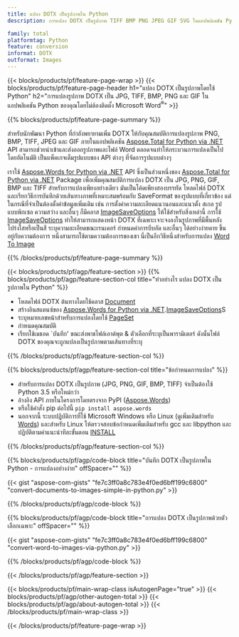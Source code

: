```yaml
---
title: แปลง DOTX เป็นรูปภาพใน Python
description: การแปลง DOTX เป็นรูปภาพ TIFF BMP PNG JPEG GIF SVG ในแอปพลิเคชัน Python ของคุณโดยไม่ต้องใช้ Microsoft Word 

family: total
platformtag: Python
feature: conversion
informat: DOTX
outformat: Images
---
```

{{< blocks/products/pf/feature-page-wrap >}}
{{< blocks/products/pf/feature-page-header h1="แปลง DOTX เป็นรูปภาพโดยใช้ Python" h2="การแปลงรูปภาพ DOTX เป็น JPG, TIFF, BMP, PNG และ GIF ในแอปพลิเคชัน Python ของคุณโดยไม่ต้องติดตั้ง Microsoft Word<sup>&reg;</sup>" >}}

{{% blocks/products/pf/feature-page-summary %}}

สำหรับนักพัฒนา Python ที่กำลังพยายามเพิ่ม DOTX ให้กับคุณสมบัติการแปลงรูปภาพ PNG, BMP, TIFF, JPEG และ GIF ภายในแอปพลิเคชัน [Aspose.Total for Python via .NET](https://products.aspose.com/total/python-net/) API สามารถช่วยนำเข้าและส่งออกรูปภาพและไฟล์ Word ตลอดจนทำให้กระบวนการแปลงเป็นไปโดยอัตโนมัติ เป็นแพ็คเกจเต็มรูปแบบของ API ต่างๆ ที่จัดการรูปแบบต่างๆ 

เราใช้ [Aspose.Words for Python via .NET](https://products.aspose.com/words/python-net/) API ซึ่งเป็นส่วนหนึ่งของ [Aspose.Total for Python via .NET](https://products.aspose.com/total/python-net/) Package เพื่อเพิ่มคุณสมบัติการแปลง DOTX เป็น JPG, PNG, GIF, BMP และ TIFF สำหรับการแปลงเพียงอย่างเดียว มันเป็นโค้ดเพียงสองบรรทัด โหลดไฟล์ DOTX และเรียกวิธีการบันทึกด้วยเส้นทางภาพที่เหมาะสมพร้อมกับ SaveFormat ของรูปแบบที่เกี่ยวข้อง แต่ในกรณีที่จำเป็นต้องตั้งค่าข้อมูลเพิ่มเติม เช่น การตั้งค่าความละเอียดแนวนอนและแนวตั้ง สเกล รูปแบบพิกเซล ความสว่าง และอื่นๆ ก็มีคลาส [ImageSaveOptions](https://reference.aspose.com/words/python-net/aspose.words.saving/imagesaveoptions/) ให้ใช้สำหรับสิ่งเหล่านี้ การใช้ [ImageSaveOptions](https://reference.aspose.com/words/python-net/aspose.words.saving/imagesaveoptions/) ทำให้สามารถแสดงหน้า DOTX ที่เฉพาะเจาะจงลงในรูปภาพที่มีพื้นหลังโปร่งใสหรือเป็นสี ระบุความละเอียดขณะเรนเดอร์ กำหนดค่าการบีบอัด และอื่นๆ ได้อย่างง่ายดาย ขึ้นอยู่กับความต้องการ หนึ่งสามารถใช้ตามความต้องการของเขา นี่เป็นอีกวิธีหนึ่งสำหรับการแปลง [Word To Image](https://products.aspose.com/words/python-net/conversion/word-to-image/)

{{% /blocks/products/pf/feature-page-summary %}}

{{< blocks/products/pf/agp/feature-section >}}
{{% blocks/products/pf/agp/feature-section-col title="ทำอย่างไร แปลง DOTX เป็นรูปภาพใน Python" %}}
- โหลดไฟล์ DOTX ต้นทางโดยใช้คลาส [Document](https://reference.aspose.com/words/python-net/aspose.words/document/)
- สร้างอินสแตนซ์ของ [Aspose.Words for Python via .NET](https://products.aspose.com/words/python-net/).[ImageSaveOptions](https://reference.aspose.com/words/python-net/aspose.words.saving/imagesaveoptions/)S
- ระบุหมายเลขหน้าสำหรับการแปลงโดยใช้ [PageSet](https://reference.aspose.com/words/python-net/aspose.words.saving/pageset/)
- กำหนดคุณสมบัติ
- เรียกใช้เมธอด `บันทึก' ขณะส่งพาธไฟล์เอาต์พุต & ตัวเลือกที่ระบุเป็นพารามิเตอร์ ดังนั้นไฟล์ DOTX ของคุณจะถูกแปลงเป็นรูปภาพตามเส้นทางที่ระบุ

{{% /blocks/products/pf/agp/feature-section-col %}}

{{% blocks/products/pf/agp/feature-section-col title="ข้อกำหนดการแปลง" %}}

- สำหรับการแปลง DOTX เป็นรูปภาพ (JPG, PNG, GIF, BMP, TIFF) จำเป็นต้องใช้ Python 3.5 หรือใหม่กว่า
- อ้างอิง API ภายในโครงการโดยตรงจาก PyPI ([Aspose.Words](https://pypi.org/project/aspose-words/))
- หรือใช้คำสั่ง pip ต่อไปนี้ ```pip install aspose.words```
- นอกจากนี้ ระบบปฏิบัติการที่ใช้ Microsoft Windows หรือ Linux (ดูเพิ่มเติมสำหรับ [Words](https://docs.aspose.com/words/python-net/system-requirements/)) และสำหรับ Linux ให้ตรวจสอบข้อกำหนดเพิ่มเติมสำหรับ gcc และ libpython และปฏิบัติตามคำแนะนำทีละขั้นตอน [INSTALL](https://docs.aspose.com/words/python-net/installation/)
 

{{% /blocks/products/pf/agp/feature-section-col %}}

{{% blocks/products/pf/agp/code-block title="บันทึก DOTX เป็นรูปภาพใน Python - การแปลงอย่างง่าย" offSpacer="" %}}

{{< gist "aspose-com-gists" "fe7c3ff0a8c783e4f0ed6bff199c6800" "convert-documents-to-images-simple-in-python.py" >}}

{{% /blocks/products/pf/agp/code-block %}}

{{% blocks/products/pf/agp/code-block title="การแปลง DOTX เป็นรูปภาพด้วยตัวเลือกเฉพาะ" offSpacer="" %}}

{{< gist "aspose-com-gists" "fe7c3ff0a8c783e4f0ed6bff199c6800" "convert-word-to-images-via-python.py" >}}

{{% /blocks/products/pf/agp/code-block %}}

{{< /blocks/products/pf/agp/feature-section >}}

{{< blocks/products/pf/main-wrap-class isAutogenPage="true" >}}
{{< blocks/products/pf/agp/other-autogen-total >}}
{{< blocks/products/pf/agp/about-autogen-total >}} 
{{< /blocks/products/pf/main-wrap-class >}}

{{< /blocks/products/pf/feature-page-wrap >}}